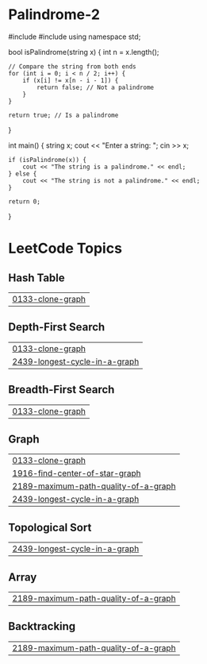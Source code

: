 # Palindrome-2
#include <iostream>
#include <string>
using namespace std;

bool isPalindrome(string x) {
    int n = x.length();

    // Compare the string from both ends
    for (int i = 0; i < n / 2; i++) {
        if (x[i] != x[n - i - 1]) {
            return false; // Not a palindrome
        }
    }

    return true; // Is a palindrome
}

int main() {
    string x;
    cout << "Enter a string: ";
    cin >> x;

    if (isPalindrome(x)) {
        cout << "The string is a palindrome." << endl;
    } else {
        cout << "The string is not a palindrome." << endl;
    }

    return 0;
}

<!---LeetCode Topics Start-->
# LeetCode Topics
## Hash Table
|  |
| ------- |
| [0133-clone-graph](https://github.com/Robian-spec/Palindrome-2/tree/master/0133-clone-graph) |
## Depth-First Search
|  |
| ------- |
| [0133-clone-graph](https://github.com/Robian-spec/Palindrome-2/tree/master/0133-clone-graph) |
| [2439-longest-cycle-in-a-graph](https://github.com/Robian-spec/Palindrome-2/tree/master/2439-longest-cycle-in-a-graph) |
## Breadth-First Search
|  |
| ------- |
| [0133-clone-graph](https://github.com/Robian-spec/Palindrome-2/tree/master/0133-clone-graph) |
## Graph
|  |
| ------- |
| [0133-clone-graph](https://github.com/Robian-spec/Palindrome-2/tree/master/0133-clone-graph) |
| [1916-find-center-of-star-graph](https://github.com/Robian-spec/Palindrome-2/tree/master/1916-find-center-of-star-graph) |
| [2189-maximum-path-quality-of-a-graph](https://github.com/Robian-spec/Palindrome-2/tree/master/2189-maximum-path-quality-of-a-graph) |
| [2439-longest-cycle-in-a-graph](https://github.com/Robian-spec/Palindrome-2/tree/master/2439-longest-cycle-in-a-graph) |
## Topological Sort
|  |
| ------- |
| [2439-longest-cycle-in-a-graph](https://github.com/Robian-spec/Palindrome-2/tree/master/2439-longest-cycle-in-a-graph) |
## Array
|  |
| ------- |
| [2189-maximum-path-quality-of-a-graph](https://github.com/Robian-spec/Palindrome-2/tree/master/2189-maximum-path-quality-of-a-graph) |
## Backtracking
|  |
| ------- |
| [2189-maximum-path-quality-of-a-graph](https://github.com/Robian-spec/Palindrome-2/tree/master/2189-maximum-path-quality-of-a-graph) |
<!---LeetCode Topics End-->